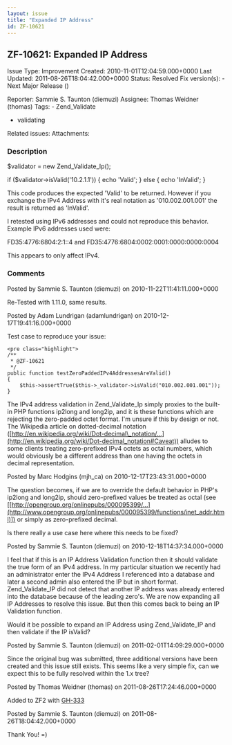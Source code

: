 ```yaml
---
layout: issue
title: "Expanded IP Address"
id: ZF-10621
---
```


ZF-10621: Expanded IP Address
-----------------------------

 Issue Type: Improvement Created: 2010-11-01T12:04:59.000+0000 Last Updated: 2011-08-26T18:04:42.000+0000 Status: Resolved Fix version(s): - Next Major Release ()
 
 Reporter:  Sammie S. Taunton (diemuzi)  Assignee:  Thomas Weidner (thomas)  Tags: - Zend\_Validate
- validating
 
 Related issues: 
 Attachments: 
### Description

$validator = new Zend\_Validate\_Ip();

if ($validator->isValid('10.2.1.1')) { echo 'Valid'; } else { echo 'InValid'; }

This code produces the expected 'Valid' to be returned. However if you exchange the IPv4 Address with it's real notation as '010.002.001.001' the result is returned as 'InValid'.

I retested using IPv6 addresses and could not reproduce this behavior. Example IPv6 addresses used were:

FD35:4776:6804:2:1::4 and FD35:4776:6804:0002:0001:0000:0000:0004

This appears to only affect IPv4.

 

 

### Comments

Posted by Sammie S. Taunton (diemuzi) on 2010-11-22T11:41:11.000+0000

Re-Tested with 1.11.0, same results.

 

 

Posted by Adam Lundrigan (adamlundrigan) on 2010-12-17T19:41:16.000+0000

Test case to reproduce your issue:

 
    <pre class="highlight">
    /**
     * @ZF-10621
     */
    public function testZeroPaddedIPv4AddressesAreValid()
    {
        $this->assertTrue($this->_validator->isValid("010.002.001.001"));
    }


The IPv4 address validation in Zend\_Validate\_Ip simply proxies to the built-in PHP functions ip2long and long2ip, and it is these functions which are rejecting the zero-padded octet format. I'm unsure if this by design or not. The Wikipedia article on dotted-decimal notation ([http://en.wikipedia.org/wiki/Dot-decimal\_notation/…](http://en.wikipedia.org/wiki/Dot-decimal_notation#Caveat)) alludes to some clients treating zero-prefixed IPv4 octets as octal numbers, which would obviously be a different address than one having the octets in decimal representation.

 

 

Posted by Marc Hodgins (mjh\_ca) on 2010-12-17T23:43:31.000+0000

The question becomes, if we are to override the default behavior in PHP's ip2long and long2ip, should zero-prefixed values be treated as octal (see [[http://opengroup.org/onlinepubs/000095399/…](http://www.opengroup.org/onlinepubs/000095399/functions/inet_addr.html)]) or simply as zero-prefixed decimal.

Is there really a use case here where this needs to be fixed?

 

 

Posted by Sammie S. Taunton (diemuzi) on 2010-12-18T14:37:34.000+0000

I feel that if this is an IP Address Validation function then it should validate the true form of an IPv4 address. In my particular situation we recently had an administrator enter the IPv4 Address I referenced into a database and later a second admin also entered the IP but in short format. Zend\_Validate\_IP did not detect that another IP address was already entered into the database because of the leading zero's. We are now expanding all IP Addresses to resolve this issue. But then this comes back to being an IP Validation function.

Would it be possible to expand an IP Address using Zend\_Validate\_IP and then validate if the IP isValid?

 

 

Posted by Sammie S. Taunton (diemuzi) on 2011-02-01T14:09:29.000+0000

Since the original bug was submitted, three additional versions have been created and this issue still exists. This seems like a very simple fix, can we expect this to be fully resolved within the 1.x tree?

 

 

Posted by Thomas Weidner (thomas) on 2011-08-26T17:24:46.000+0000

Added to ZF2 with [GH-333](https://github.com/zendframework/zf2/pull/333)

 

 

Posted by Sammie S. Taunton (diemuzi) on 2011-08-26T18:04:42.000+0000

Thank You! =)

 

 
